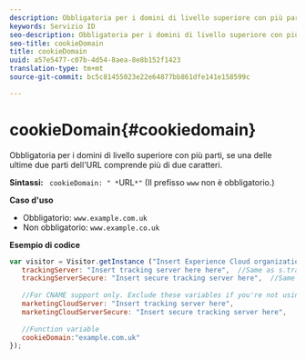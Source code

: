 ```yaml
---
description: Obbligatoria per i domini di livello superiore con più parti, se una delle ultime due parti dell'URL comprende più di due caratteri.
keywords: Servizio ID
seo-description: Obbligatoria per i domini di livello superiore con più parti, se una delle ultime due parti dell'URL comprende più di due caratteri.
seo-title: cookieDomain
title: cookieDomain
uuid: a57e5477-c07b-4d54-8aea-8e8b152f1423
translation-type: tm+mt
source-git-commit: bc5c81455023e22e64877bb861dfe141e158599c

---
```



# cookieDomain{#cookiedomain}

Obbligatoria per i domini di livello superiore con più parti, se una delle ultime due parti dell'URL comprende più di due caratteri.

**Sintassi:** ` cookieDomain: " *`URL`*"` (Il prefisso `www` non è obbligatorio.)

**Caso d'uso**

* Obbligatorio: `www.example.com.uk`
* Non obbligatorio: `www.example.co.uk`

**Esempio di codice**

```js
var visitor = Visitor.getInstance ("Insert Experience Cloud organization ID here",{ 
   trackingServer: "Insert tracking server here here",  //Same as s.trackingServer 
   trackingServerSecure: "Insert secure tracking server here",  //Same as s.trackingServerSecure 
 
   //For CNAME support only. Exclude these variables if you're not using CNAME 
   marketingCloudServer: "Insert tracking server here", 
   marketingCloudServerSecure: "Insert secure tracking server here", 
 
   //Function variable 
   cookieDomain:"example.com.uk" 
});
```

